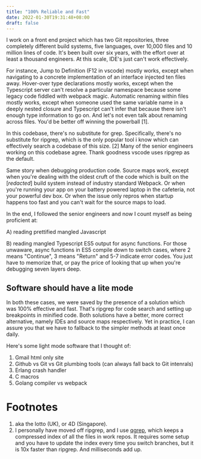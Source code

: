```yaml
---
title: "100% Reliable and Fast"
date: 2022-01-30T19:31:48+08:00
draft: false
---
```


I work on a front end project which has two Git repositories, three completely different build systems, five languages, over 10,000 files and 10 million lines of code. It's been built over six years, with the effort over at least a thousand engineers. At this scale, IDE's just can't work effectively. 

For instance, Jump to Definition (F12 in vscode) mostly works, except when navigating to a concrete implementation of an interface injected ten files away. Hover-over type declarations mostly works, except when the Typescript server can't resolve a particular namespace because some legacy code fiddled with webpack magic. Automatic renaming within files mostly works, except when someone used the same variable name in a deeply nested closure and Typescript can't infer that because there isn't enough type information to go on. And let's not even talk about renaming across files. You'd be better off winning the powerball [1].

In this codebase, there's no substitute for grep. Specifically, there's no substitute for ripgrep, which is the only popular tool i know which can effectively search a codebase of this size. [2] Many of the senior engineers working on this codebase agree. Thank goodness vscode uses ripgrep as the default.

Same story when debugging production code. Source maps work, except when you're dealing with the oldest cruft of the code which is built on the [*redacted*] build system instead of industry standard Webpack. Or when you're running your app on your battery powered laptop in the cafeteria, not your powerful dev box. Or when the issue only repros when startup happens too fast and you can't wait for the source maps to load.

In the end, I followed the senior engineers and now I count myself as being proficient at: 

A) reading prettified mangled Javascript

B) reading mangled Typescript ES5 output for async functions. For those unwaware, async functions in ES5 compile down to switch cases, where 2 means "Continue", 3 means "Return" and 5-7 indicate error codes. You just have to memorize that, or pay the price of looking that up when you're debugging seven layers deep.

## Software should have a lite mode

In both these cases, we were saved by the presence of a solution which was 100% effective and fast. That's ripgrep for code search and setting up breakpoints in minified code. Both solutions have a better, more correct alternative, namely IDEs and source maps respectively. Yet in practice, I can assure you that we have to fallback to the simpler methods at least once daily. 

Here's some light mode software that I thought of:

1. Gmail html only site
1. Github vs Git vs Git plumbing tools (can always fall back to Git intenrals)
1. Erlang crash handler
1. C macros
1. Golang compiler vs webpack


# Footnotes
1. aka the lotto (UK), or 4D (Singapore).
1. I personally have moved off ripgrep, and I use [qgrep](https://github.com/zeux/qgrep), which keeps a compressed index of all the files in work repos. It requires some setup and you have to update the index every time you switch branches, but it is 10x faster than ripgrep. And milliseconds add up.

